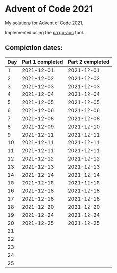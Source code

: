 # Advent of Code 2021

My solutions for [Advent of Code 2021](https://adventofcode.com/2021).

Implemented using the [cargo-aoc](https://github.com/gobanos/cargo-aoc) tool.

## Completion dates:

| Day | Part 1 completed | Part 2 completed |
|-----|------------------|------------------|
| 1   | 2021-12-01       | 2021-12-01       |
| 2   | 2021-12-02       | 2021-12-02       |
| 3   | 2021-12-03       | 2021-12-03       |
| 4   | 2021-12-04       | 2021-12-04       |
| 5   | 2021-12-05       | 2021-12-05       |
| 6   | 2021-12-06       | 2021-12-06       |
| 7   | 2021-12-08       | 2021-12-08       |
| 8   | 2021-12-09       | 2021-12-10       |
| 9   | 2021-12-11       | 2021-12-11       |
| 10  | 2021-12-11       | 2021-12-11       |
| 11  | 2021-12-11       | 2021-12-11       |
| 12  | 2021-12-12       | 2021-12-12       |
| 13  | 2021-12-13       | 2021-12-13       |
| 14  | 2021-12-14       | 2021-12-14       |
| 15  | 2021-12-15       | 2021-12-15       |
| 16  | 2021-12-18       | 2021-12-18       |
| 17  | 2021-12-18       | 2021-12-18       |
| 18  | 2021-12-20       | 2021-12-20       |
| 19  | 2021-12-24       | 2021-12-24       |
| 20  | 2021-12-25       | 2021-12-25       |
| 21  |                  |                  |
| 22  |                  |                  |
| 23  |                  |                  |
| 24  |                  |                  |
| 25  |                  |                  |
